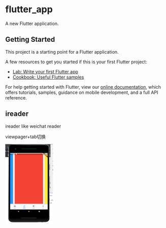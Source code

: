 # flutter_app

A new Flutter application.

## Getting Started

This project is a starting point for a Flutter application.

A few resources to get you started if this is your first Flutter project:

- [Lab: Write your first Flutter app](https://flutter.dev/docs/get-started/codelab)
- [Cookbook: Useful Flutter samples](https://flutter.dev/docs/cookbook)

For help getting started with Flutter, view our
[online documentation](https://flutter.dev/docs), which offers tutorials,
samples, guidance on mobile development, and a full API reference.

## ireader 

ireader like weichat reader

viewpager+tab切换

<div style="float:left">
<img width="150" height="250" src="images/viewpager.png"/>
</div>
<div style="clear:both"></div>
